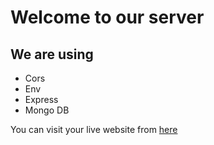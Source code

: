 # Welcome to our server

## We are using
- Cors
- Env
- Express
- Mongo DB

You can visit your live website from [here](https://tailwindcss.com/)